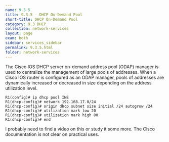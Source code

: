 ```yaml
---
name: 9.3.5
title: 9.3.5 - DHCP On-Demand Pool
short-title: DHCP On-Demand Pool
category: 9.3 DHCP
collection: network-services
layout: page
exam: both
sidebar: services_sidebar
permalink: 9.3.5.html
folder: network-services
---
```

The Cisco IOS DHCP server on-demand address pool (ODAP) manager is used to centralize the management of large pools of addresses. When a Cisco IOS router is configured as an ODAP manager, pools of addresses are dynamically increased or decreased in size depending on the address utilization level.
```
R1(config)# ip dhcp pool INE
R1(dhcp-config)# network 192.168.17.0/24
R1(dhcp-config)# origin dhcp subnet size initial /24 autogrow /24
R1(dhcp-config)# utilization mark low 20
R1(dhcp-config)# utilization mark high 80
R1(dhcp-config)# end
```
I probably need to find a video on this or study it some more. The Cisco documentation is not clear on practical uses.